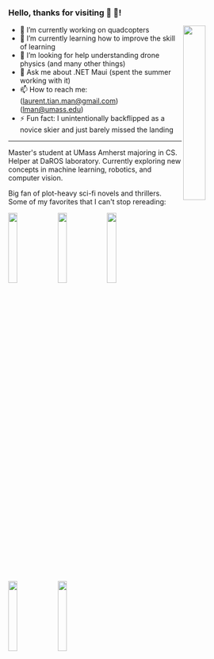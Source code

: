 ### Hello, thanks for visiting 👋 🤖!

<p width="100%">
    <img align="right" width="30%" src="https://github.com/Lore-Rent-Man/Lore-Rent-Man/assets/54051094/7009fa26-f183-4d60-8d8b-e6c00cf7e1a8">
</p>

- 🔭 I’m currently working on quadcopters
- 🌱 I’m currently learning how to improve the skill of learning
- 🤔 I’m looking for help understanding drone physics (and many other things) 
- 💬 Ask me about .NET Maui (spent the summer working with it)
- 📫 How to reach me: (laurent.tian.man@gmail.com) (lman@umass.edu)
- ⚡ Fun fact: I unintentionally backflipped as a novice skier and just barely missed the landing 

<hr border-top="3px dashed #bbb">

Master's student at UMass Amherst majoring in CS. Helper at DaROS laboratory. Currently exploring new concepts in machine learning, robotics, and computer vision. 

Big fan of plot-heavy sci-fi novels and thrillers. Some of my favorites that I can't stop rereading:

<p width="100%" display="flex" justify-content="space-around">
  <img width="19%" src="https://github.com/Lore-Rent-Man/Lore-Rent-Man/assets/54051094/d7b59222-f12d-48f8-a5db-54e46647133f"/>
  <img width="19%" src="https://github.com/Lore-Rent-Man/Lore-Rent-Man/assets/54051094/59e42299-b2d9-4580-90f0-1c58b0f91fa7"/>
  <img width="19%" src="https://github.com/Lore-Rent-Man/Lore-Rent-Man/assets/54051094/8fa19293-a1b8-4e3f-9671-aca921760f2f"/>
  <img width="19%" src="https://github.com/Lore-Rent-Man/Lore-Rent-Man/assets/54051094/8469cfbf-22f8-49f9-bc44-ac7d3f930f22"/>
  <img width="19%" src="https://github.com/Lore-Rent-Man/Lore-Rent-Man/assets/54051094/325c59ff-da67-4412-a532-683b95ff721f"/>
</p>








